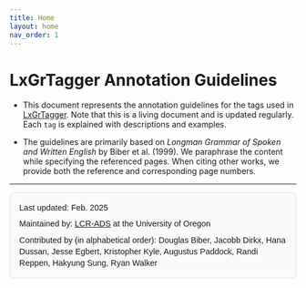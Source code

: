 ```yaml
---
title: Home
layout: home
nav_order: 1
---
```


# LxGrTagger Annotation Guidelines

- This document represents the annotation guidelines for the tags used in [LxGrTagger](https://github.com/kristopherkyle/LxGrTgr). Note that this is a living document and is updated regularly.
Each `tag` is explained with descriptions and examples.

- The guidelines are primarily based on *Longman Grammar of Spoken and Written English* by Biber et al. (1999). We paraphrase the content while specifying the referenced pages. When citing other works, we provide both the reference and corresponding page numbers.


---
<div style="border: 1px solid #e0e0e0; border-radius: 8px; background: #fafafa; padding: 16px; margin-bottom: 16px; font-family: sans-serif; font-size: 0.9rem; line-height: 1.4;">
  <div style="margin-bottom: 8px;">Last updated: Feb. 2025</div>
  <div style="margin-bottom: 8px;">Maintained by: <a href="https://lcr-ads-lab.github.io/LCR-ADS-Home/" le="color:rgb(0, 0, 0), 0); text-decoration: none;">LCR-ADS</a> at the University of Oregon</div>
  <div>Contributed by (in alphabetical order): Douglas Biber, Jacobb Dirkx, Hana Dussan, Jesse Egbert, Kristopher Kyle, Augustus Paddock, Randi Reppen, Hakyung Sung, Ryan Walker </div>



